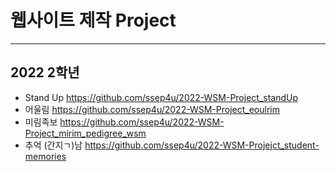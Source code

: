 # 웹사이트 제작 Project
---
## 2022 2학년
- Stand Up  https://github.com/ssep4u/2022-WSM-Project_standUp
- 어울림 https://github.com/ssep4u/2022-WSM-Project_eoulrim
- 미림족보  https://github.com/ssep4u/2022-WSM-Project_mirim_pedigree_wsm
- 추억 (간지ㄱ)남 https://github.com/ssep4u/2022-WSM-Projejct_student-memories
